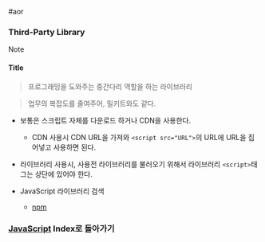 #aor 
### Third-Party Library
>[!note]
>#### Title
>
>>프로그래밍을 도와주는 중간다리 역할을 하는 라이브러리
>
>>업무의 복잡도를 줄여주어, 밀키트와도 같다.

- 보통은 스크립트 자체를 다운로드 하거나 CDN을 사용한다.
	- CDN 사용시 CDN URL을 가져와 `<script src="URL">`의  URL에 URL을 집어넣고 사용하면 된다.
- 라이브러리 사용시, 사용전 라이브러리를 불러오기 위해서 라이브러리 `<script>`태그는 상단에 있어야 한다. 

- JavaScript 라이브러리 검색
	- [npm](https://www.npmjs.com/)


### [JavaScript](../../../Dev-Index/JavaScript.md) Index로 돌아가기